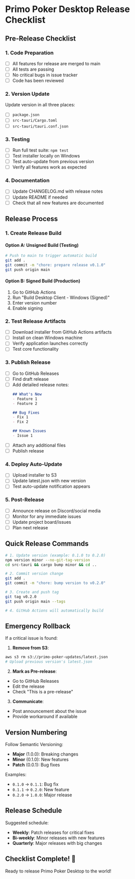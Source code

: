 # Primo Poker Desktop Release Checklist

## Pre-Release Checklist

### 1. Code Preparation
- [ ] All features for release are merged to main
- [ ] All tests are passing
- [ ] No critical bugs in issue tracker
- [ ] Code has been reviewed

### 2. Version Update
Update version in all three places:
- [ ] `package.json`
- [ ] `src-tauri/Cargo.toml`  
- [ ] `src-tauri/tauri.conf.json`

### 3. Testing
- [ ] Run full test suite: `npm test`
- [ ] Test installer locally on Windows
- [ ] Test auto-update from previous version
- [ ] Verify all features work as expected

### 4. Documentation
- [ ] Update CHANGELOG.md with release notes
- [ ] Update README if needed
- [ ] Check that all new features are documented

## Release Process

### 1. Create Release Build

#### Option A: Unsigned Build (Testing)
```bash
# Push to main to trigger automatic build
git add .
git commit -m "chore: prepare release v0.1.0"
git push origin main
```

#### Option B: Signed Build (Production)
1. Go to GitHub Actions
2. Run "Build Desktop Client - Windows (Signed)"
3. Enter version number
4. Enable signing

### 2. Test Release Artifacts
- [ ] Download installer from GitHub Actions artifacts
- [ ] Install on clean Windows machine
- [ ] Verify application launches correctly
- [ ] Test core functionality

### 3. Publish Release
- [ ] Go to GitHub Releases
- [ ] Find draft release
- [ ] Add detailed release notes:
  ```markdown
  ## What's New
  - Feature 1
  - Feature 2
  
  ## Bug Fixes
  - Fix 1
  - Fix 2
  
  ## Known Issues
  - Issue 1
  ```
- [ ] Attach any additional files
- [ ] Publish release

### 4. Deploy Auto-Update
- [ ] Upload installer to S3
- [ ] Update latest.json with new version
- [ ] Test auto-update notification appears

### 5. Post-Release
- [ ] Announce release on Discord/social media
- [ ] Monitor for any immediate issues
- [ ] Update project board/issues
- [ ] Plan next release

## Quick Release Commands

```bash
# 1. Update version (example: 0.1.0 to 0.2.0)
npm version minor --no-git-tag-version
cd src-tauri && cargo bump minor && cd ..

# 2. Commit version change
git add .
git commit -m "chore: bump version to v0.2.0"

# 3. Create and push tag
git tag v0.2.0
git push origin main --tags

# 4. GitHub Actions will automatically build
```

## Emergency Rollback

If a critical issue is found:

1. **Remove from S3**:
```bash
aws s3 rm s3://primo-poker-updates/latest.json
# Upload previous version's latest.json
```

2. **Mark as Pre-release**:
- Go to GitHub Releases
- Edit the release
- Check "This is a pre-release"

3. **Communicate**:
- Post announcement about the issue
- Provide workaround if available

## Version Numbering

Follow Semantic Versioning:
- **Major** (1.0.0): Breaking changes
- **Minor** (0.1.0): New features
- **Patch** (0.0.1): Bug fixes

Examples:
- `0.1.0` → `0.1.1`: Bug fix
- `0.1.1` → `0.2.0`: New feature
- `0.2.0` → `1.0.0`: Major release

## Release Schedule

Suggested schedule:
- **Weekly**: Patch releases for critical fixes
- **Bi-weekly**: Minor releases with new features
- **Quarterly**: Major releases with big changes

## Checklist Complete! 🎉

Ready to release Primo Poker Desktop to the world!